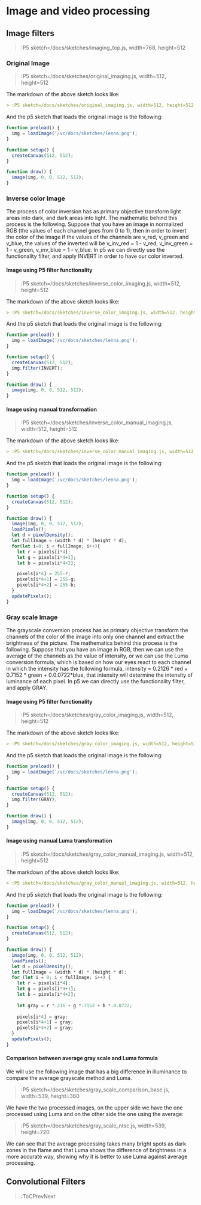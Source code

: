 # Image and video processing

## Image filters

> :P5 sketch=/docs/sketches/imaging_top.js, width=768, height=512

### Original Image


> :P5 sketch=/docs/sketches/original_imaging.js, width=512, height=512

The markdown of the above sketch looks like:

```md
> :P5 sketch=/docs/sketches/original_imaging.js, width=512, height=512
```

And the p5 sketch that loads the original image is the following:


```js | original_imaging.js
function preload() {
  img = loadImage('/vc/docs/sketches/lenna.png');
}

function setup() {
  createCanvas(512, 512);
}

function draw() {
  image(img, 0, 0, 512, 512);
}

```

### Inverse color Image

The process of color inversion has as primary objective transform light areas into dark, and dark areas into light. The mathematic behind this process is the following. Suppose that you have an image in normalized RGB (the values of each channel goes from 0 to 1), then in order to invert the color of the image if the values of the channels are v_red, v_green and v_blue, the values of the inverted will be v_inv_red = 1 - v_red, v_inv_green = 1 - v_green, v_inv_blue = 1 - v_blue. In p5 we can directly use the functionality filter, and apply INVERT in order to have our color inverted.


#### Image using P5 filter functionality


> :P5 sketch=/docs/sketches/inverse_color_imaging.js, width=512, height=512

The markdown of the above sketch looks like:

```md
> :P5 sketch=/docs/sketches/inverse_color_imaging.js, width=512, height=512
```

And the p5 sketch that loads the original image is the following:


```js | inverse_color_imaging.js
function preload() {
  img = loadImage('/vc/docs/sketches/lenna.png');
}

function setup() {
  createCanvas(512, 512);
  img.filter(INVERT);
}

function draw() {
  image(img, 0, 0, 512, 512);
}

```
#### Image using manual transformation

> :P5 sketch=/docs/sketches/inverse_color_manual_imaging.js, width=512, height=512


The markdown of the above sketch looks like:

```md
> :P5 sketch=/docs/sketches/inverse_color_manual_imaging.js, width=512, height=512
```

And the p5 sketch that loads the original image is the following:


```js | inverse_color_manual_imaging.js
function preload() {
  img = loadImage('/vc/docs/sketches/lenna.png');
}

function setup() {
  createCanvas(512, 512);
}

function draw() {
  image(img, 0, 0, 512, 512);
  loadPixels();
  let d = pixelDensity();
  let fullImage = (width * d) * (height * d);
  for(let i=0; i < fullImage; i++){
    let r = pixels[i*4];
    let g = pixels[i*4+1];
    let b = pixels[i*4+2];

    pixels[i*4] = 255-r;
    pixels[i*4+1] = 255-g;
    pixels[i*4+2] = 255-b;
  }
  updatePixels();
}
```


### Gray scale Image

The grayscale conversion process has as primary objective transform the channels of the color of the image into only one channel and extract the brightness of the picture. The mathematics behind this process is the following. Suppose that you have an image in RGB, then we can use the average of the channels as the value of intensity, or we can use the Luma conversion formula, which is based on how our eyes react to each channel in which the intensity has the following formula, intensity = 0.2126 * red + 0.7152 * green + 0.0.0722*blue, that intensity will determine the intensity of luminance of each pixel. In p5 we can directly use the functionality filter, and apply GRAY.

#### Image using P5 filter functionality

> :P5 sketch=/docs/sketches/gray_color_imaging.js, width=512, height=512

The markdown of the above sketch looks like:

```md
> :P5 sketch=/docs/sketches/gray_color_imaging.js, width=512, height=512
```

And the p5 sketch that loads the original image is the following:


```js | gray_color_imaging.js
function preload() {
  img = loadImage('/vc/docs/sketches/lenna.png');
}

function setup() {
  createCanvas(512, 512);
  img.filter(GRAY);
}

function draw() {
  image(img, 0, 0, 512, 512);
}

```

#### Image using manual Luma transformation

> :P5 sketch=/docs/sketches/gray_color_manual_imaging.js, width=512, height=512

The markdown of the above sketch looks like:

```md
> :P5 sketch=/docs/sketches/gray_color_manual_imaging.js, width=512, height=512
```

And the p5 sketch that loads the original image is the following:


```js | gray_color_manual_imaging.js
function preload() {
  img = loadImage('/vc/docs/sketches/lenna.png');
}

function setup() {
  createCanvas(512, 512);
}

function draw() {
  image(img, 0, 0, 512, 512);
  loadPixels();
  let d = pixelDensity();
  let fullImage = (width * d) * (height * d);
  for (let i = 0; i < fullImage; i++) {
    let r = pixels[i*4];
    let g = pixels[i*4+1];
    let b = pixels[i*4+2];
    
    let gray = r *.216 + g *.7152 + b *.0.0722;
    
    pixels[i*4] = gray;
    pixels[i*4+1] = gray;
    pixels[i*4+2] = gray;
  }
  updatePixels();
}
```

#### Comparison between average gray scale and Luma formula

We will use the following image that has a big difference in illuminance to compare the average grayscale method and Luma.

> :P5 sketch=/docs/sketches/gray_scale_comparison_base.js, width=539, height=360

We have the two processed images, on the upper side we have the one processed using Luma and on the other side the one using the average:

> :P5 sketch=/docs/sketches/gray_scale_ntsc.js, width=539, height=720

We can see that the average processing takes many bright spots as dark zones in the flame and that Luma shows the difference of brightness in a more accurate way, showing why it is better to use Luma against average processing.

## Convolutional Filters


> :ToCPrevNext